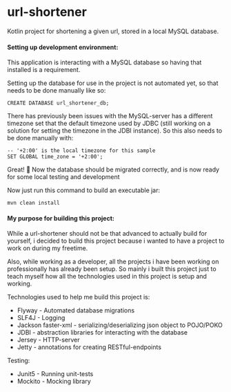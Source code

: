 # url-shortener
Kotlin project for shortening a given url, stored in a local MySQL database.

#### Setting up development environment:

This application is interacting with a MySQL database so having that installed is a requirement.

Setting up the database for use in the project is not automated yet, so that needs to be done manually like so:

```mysql-sql
CREATE DATABASE url_shortener_db;
```

There has previously been issues with the MySQL-server has a different timezone set that the default timezone used by JDBC (still working on a solution for setting the timezone in the JDBI instance). So this also needs to be done manually with:

```mysql-sql
-- '+2:00' is the local timezone for this sample
SET GLOBAL time_zone = '+2:00';
``` 

Great! 🎉
Now the database should be migrated correctly, and is now ready for some local testing and development

Now just run this command to build an executable jar:
```
mvn clean install
```

#### My purpose for building this project:

While a url-shortener should not be that advanced to actually build for yourself, i decided to build this project because
i wanted to have a project to work on during my freetime.

Also, while working as a developer, all the projects i have been working on professionally has already been setup. So mainly i
built this project just to teach myself how all the technologies used in this project is setup and working.

Technologies used to help me build this project is:

* Flyway - Automated database migrations
* SLF4J - Logging
* Jackson faster-xml - serializing/deserializing json object to POJO/POKO
* JDBI - abstraction libraries for interacting with the database
* Jersey - HTTP-server
* Jetty - annotations for creating RESTful-endpoints

Testing:
* Junit5 - Running unit-tests
* Mockito - Mocking library
